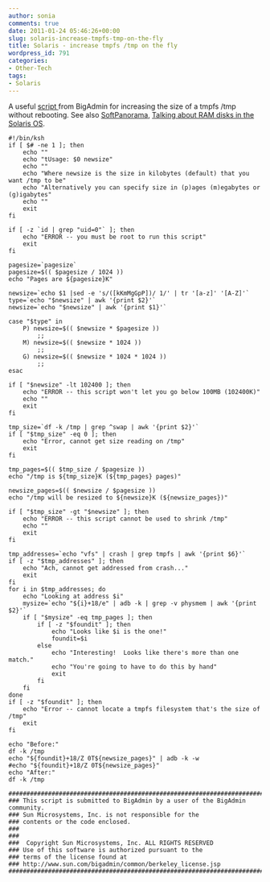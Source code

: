 ```yaml
---
author: sonia
comments: true
date: 2011-01-24 05:46:26+00:00
slug: solaris-increase-tmpfs-tmp-on-the-fly
title: Solaris - increase tmpfs /tmp on the fly
wordpress_id: 791
categories:
- Other-Tech
tags:
- Solaris
---
```


A useful [script ](http://www.sun.com/bigadmin/scripts/submittedScripts/tmp_resize.ksh.txt)from BigAdmin for increasing the size of a tmpfs /tmp without rebooting. See also [SoftPanorama](http://www.softpanorama.org/Solaris/Processes_and_memory/swap_space_management.shtml), [Talking about RAM disks in the Solaris OS](http://wikis.sun.com/display/BigAdmin/Talking+about+RAM+disks+in+the+Solaris+OS).

<!-- more -->

    
    
    
    
    #!/bin/ksh
    if [ $# -ne 1 ]; then
    	echo ""
    	echo "tUsage: $0 newsize"
    	echo ""
    	echo "Where newsize is the size in kilobytes (default) that you want /tmp to be"
    	echo "Alternatively you can specify size in (p)ages (m)egabytes or (g)igabytes"
    	echo ""
    	exit
    fi
    
    if [ -z `id | grep "uid=0"` ]; then
    	echo "ERROR -- you must be root to run this script"
    	exit
    fi
    
    pagesize=`pagesize`
    pagesize=$(( $pagesize / 1024 ))
    echo "Pages are ${pagesize}K"
    
    newsize=`echo $1 |sed -e 's/([kKmMgGpP])/ 1/' | tr '[a-z]' '[A-Z]'`
    type=`echo "$newsize" | awk '{print $2}'`
    newsize=`echo "$newsize" | awk '{print $1}'`
    
    case "$type" in
    	P) newsize=$(( $newsize * $pagesize ))
    		;;
    	M) newsize=$(( $newsize * 1024 ))
    		;;
    	G) newsize=$(( $newsize * 1024 * 1024 ))
    		;;
    esac
    
    if [ "$newsize" -lt 102400 ]; then
    	echo "ERROR -- this script won't let you go below 100MB (102400K)"
    	echo ""
    	exit
    fi
    
    tmp_size=`df -k /tmp | grep ^swap | awk '{print $2}'`
    if [ "$tmp_size" -eq 0 ]; then
    	echo "Error, cannot get size reading on /tmp"
    	exit
    fi
    
    tmp_pages=$(( $tmp_size / $pagesize ))
    echo "/tmp is ${tmp_size}K (${tmp_pages} pages)"
    
    newsize_pages=$(( $newsize / $pagesize ))
    echo "/tmp will be resized to ${newsize}K (${newsize_pages})"
    
    if [ "$tmp_size" -gt "$newsize" ]; then
    	echo "ERROR -- this script cannot be used to shrink /tmp"
    	echo ""
    	exit
    fi
    
    tmp_addresses=`echo "vfs" | crash | grep tmpfs | awk '{print $6}'`
    if [ -z "$tmp_addresses" ]; then
    	echo "Ach, cannot get addressed from crash..."
    	exit
    fi
    for i in $tmp_addresses; do
    	echo "Looking at address $i"
    	mysize=`echo "${i}+18/e" | adb -k | grep -v physmem | awk '{print $2}'`
    	if [ "$mysize" -eq tmp_pages ]; then
    		if [ -z "$foundit" ]; then
    			echo "Looks like $i is the one!"
    			foundit=$i
    		else
    			echo "Interesting!  Looks like there's more than one match."
    			echo "You're going to have to do this by hand"
    			exit
    		fi
    	fi
    done
    if [ -z "$foundit" ]; then
    	echo "Error -- cannot locate a tmpfs filesystem that's the size of /tmp"
    	exit
    fi
    
    echo "Before:"
    df -k /tmp
    echo "${foundit}+18/Z 0T${newsize_pages}" | adb -k -w
    #echo "${foundit}+18/Z 0T${newsize_pages}"
    echo "After:"
    df -k /tmp
    
    ##############################################################################
    ### This script is submitted to BigAdmin by a user of the BigAdmin community.
    ### Sun Microsystems, Inc. is not responsible for the
    ### contents or the code enclosed.
    ###
    ###
    ###  Copyright Sun Microsystems, Inc. ALL RIGHTS RESERVED
    ### Use of this software is authorized pursuant to the
    ### terms of the license found at
    ### http://www.sun.com/bigadmin/common/berkeley_license.jsp
    ##############################################################################
    



